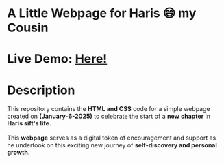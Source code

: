 # A Little Webpage for Haris 😄 my Cousin
# Live Demo: [Here!](https://sohaibdevv.github.io/Haris-Day/)

# Description
This repository contains the **HTML and CSS** code for a simple webpage created on **(January-6-2025)** to celebrate the start of a **new chapter** in **Haris sift's life.**
</br></br>
This **webpage** serves as a digital token of encouragement and support as he undertook on this exciting new journey of **self-discovery and personal growth.**

